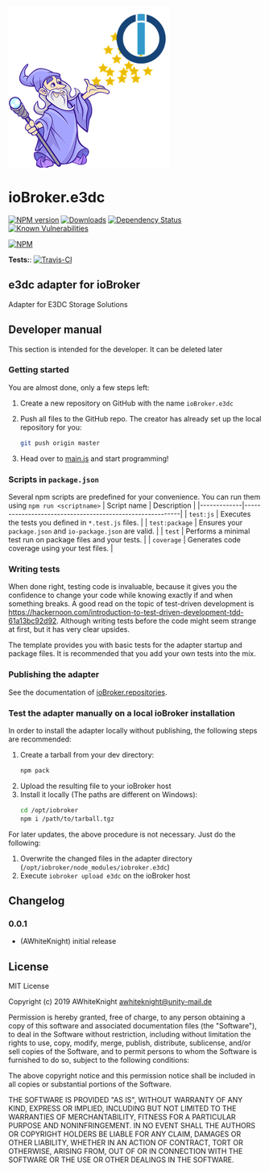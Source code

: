 ![Logo](admin/e3dc.png)
# ioBroker.e3dc

[![NPM version](http://img.shields.io/npm/v/iobroker.e3dc.svg)](https://www.npmjs.com/package/iobroker.e3dc)
[![Downloads](https://img.shields.io/npm/dm/iobroker.e3dc.svg)](https://www.npmjs.com/package/iobroker.e3dc)
[![Dependency Status](https://img.shields.io/david/AWhiteKnight/iobroker.e3dc.svg)](https://david-dm.org/AWhiteKnight/iobroker.e3dc)
[![Known Vulnerabilities](https://snyk.io/test/github/AWhiteKnight/ioBroker.e3dc/badge.svg)](https://snyk.io/test/github/AWhiteKnight/ioBroker.e3dc)

[![NPM](https://nodei.co/npm/iobroker.e3dc.png?downloads=true)](https://nodei.co/npm/iobroker.e3dc/)

**Tests:**: [![Travis-CI](http://img.shields.io/travis/AWhiteKnight/ioBroker.e3dc/master.svg)](https://travis-ci.org/AWhiteKnight/ioBroker.e3dc)

## e3dc adapter for ioBroker

Adapter for E3DC Storage Solutions

## Developer manual
This section is intended for the developer. It can be deleted later

### Getting started

You are almost done, only a few steps left:
1. Create a new repository on GitHub with the name `ioBroker.e3dc`

1. Push all files to the GitHub repo. The creator has already set up the local repository for you:  
	```bash
	git push origin master
	```
1. Head over to [main.js](main.js) and start programming!

### Scripts in `package.json`
Several npm scripts are predefined for your convenience. You can run them using `npm run <scriptname>`
| Script name | Description                                              |
|-------------|----------------------------------------------------------|
| `test:js`   | Executes the tests you defined in `*.test.js` files.     |
| `test:package`    | Ensures your `package.json` and `io-package.json` are valid. |
| `test` | Performs a minimal test run on package files and your tests. |
| `coverage` | Generates code coverage using your test files. |

### Writing tests
When done right, testing code is invaluable, because it gives you the 
confidence to change your code while knowing exactly if and when 
something breaks. A good read on the topic of test-driven development 
is https://hackernoon.com/introduction-to-test-driven-development-tdd-61a13bc92d92. 
Although writing tests before the code might seem strange at first, but it has very 
clear upsides.

The template provides you with basic tests for the adapter startup and package files.
It is recommended that you add your own tests into the mix.

### Publishing the adapter
See the documentation of [ioBroker.repositories](https://github.com/ioBroker/ioBroker.repositories#requirements-for-adapter-to-get-added-to-the-latest-repository).

### Test the adapter manually on a local ioBroker installation
In order to install the adapter locally without publishing, the following steps are recommended:
1. Create a tarball from your dev directory:  
	```bash
	npm pack
	```
1. Upload the resulting file to your ioBroker host
1. Install it locally (The paths are different on Windows):
	```bash
	cd /opt/iobroker
	npm i /path/to/tarball.tgz
	```

For later updates, the above procedure is not necessary. Just do the following:
1. Overwrite the changed files in the adapter directory (`/opt/iobroker/node_modules/iobroker.e3dc`)
1. Execute `iobroker upload e3dc` on the ioBroker host

## Changelog

### 0.0.1
* (AWhiteKnight) initial release

## License
MIT License

Copyright (c) 2019 AWhiteKnight <awhiteknight@unity-mail.de>

Permission is hereby granted, free of charge, to any person obtaining a copy
of this software and associated documentation files (the "Software"), to deal
in the Software without restriction, including without limitation the rights
to use, copy, modify, merge, publish, distribute, sublicense, and/or sell
copies of the Software, and to permit persons to whom the Software is
furnished to do so, subject to the following conditions:

The above copyright notice and this permission notice shall be included in all
copies or substantial portions of the Software.

THE SOFTWARE IS PROVIDED "AS IS", WITHOUT WARRANTY OF ANY KIND, EXPRESS OR
IMPLIED, INCLUDING BUT NOT LIMITED TO THE WARRANTIES OF MERCHANTABILITY,
FITNESS FOR A PARTICULAR PURPOSE AND NONINFRINGEMENT. IN NO EVENT SHALL THE
AUTHORS OR COPYRIGHT HOLDERS BE LIABLE FOR ANY CLAIM, DAMAGES OR OTHER
LIABILITY, WHETHER IN AN ACTION OF CONTRACT, TORT OR OTHERWISE, ARISING FROM,
OUT OF OR IN CONNECTION WITH THE SOFTWARE OR THE USE OR OTHER DEALINGS IN THE
SOFTWARE.